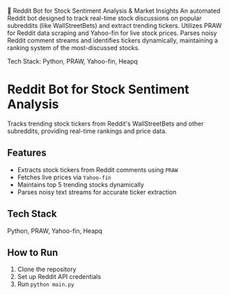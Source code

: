 🧠 Reddit Bot for Stock Sentiment Analysis & Market Insights
An automated Reddit bot designed to track real-time stock discussions on popular subreddits (like WallStreetBets) and extract trending tickers. Utilizes PRAW for Reddit data scraping and Yahoo-fin for live stock prices. Parses noisy Reddit comment streams and identifies tickers dynamically, maintaining a ranking system of the most-discussed stocks.

Tech Stack: Python, PRAW, Yahoo-fin, Heapq
# Reddit Bot for Stock Sentiment Analysis

Tracks trending stock tickers from Reddit's WallStreetBets and other subreddits, providing real-time rankings and price data.

## Features
- Extracts stock tickers from Reddit comments using `PRAW`
- Fetches live prices via `Yahoo-fin`
- Maintains top 5 trending stocks dynamically
- Parses noisy text streams for accurate ticker extraction

## Tech Stack
Python, PRAW, Yahoo-fin, Heapq

## How to Run
1. Clone the repository
2. Set up Reddit API credentials
3. Run `python main.py`
